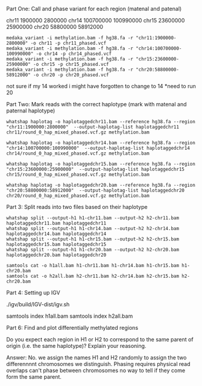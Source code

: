 Part One: Call and phase variant for each region (matenal and patenal)

chr11   1900000 		2800000
chr14   100700000       100990000
chr15   23600000        25900000
chr20   58800000        58912000
```
medaka_variant -i methylation.bam -f hg38.fa -r "chr11:1900000-2800000" -o chr11 -p chr11_phased.vcf
medaka_variant -i methylation.bam -f hg38.fa -r "chr14:100700000-100990000" -o chr14 -p chr14_phased.vcf
medaka_variant -i methylation.bam -f hg38.fa -r "chr15:23600000-25900000" -o chr15 -p chr15_phased.vcf
medaka_variant -i methylation.bam -f hg38.fa -r "chr20:58800000-58912000" -o chr20 -p chr20_phased.vcf
```
not sure if my 14 worked i might have forgotten to change to 14 
*need to run 20

Part Two: Mark reads with the correct haplotype (mark with matenal and paternal haplotype)
```
whatshap haplotag -o haplotaggedchr11.bam --reference hg38.fa --region "chr11:1900000:2800000"  --output-haplotag-list haplotaggedchr11 chr11/round_0_hap_mixed_phased.vcf.gz methylation.bam 

whatshap haplotag -o haplotaggedchr14.bam --reference hg38.fa --region "chr14:100700000:100990000"  --output-haplotag-list haplotaggedchr14 chr14/round_0_hap_mixed_phased.vcf.gz methylation.bam 

whatshap haplotag -o haplotaggedchr15.bam --reference hg38.fa --region "chr15:23600000:25900000"  --output-haplotag-list haplotaggedchr15 chr15/round_0_hap_mixed_phased.vcf.gz methylation.bam 

whatshap haplotag -o haplotaggedchr20.bam --reference hg38.fa --region "chr20:58800000:58912000"  --output-haplotag-list haplotaggedchr20 chr20/round_0_hap_mixed_phased.vcf.gz methylation.bam 
```

Part 3: Split reads into two files based on their haplotype
```
whatshap split --output-h1 h1-chr11.bam --output-h2 h2-chr11.bam haplotaggedchr11.bam haplotaggedchr11
whatshap split --output-h1 h1-chr14.bam --output-h2 h2-chr14.bam haplotaggedchr14.bam haplotaggedchr14
whatshap split --output-h1 h1-chr15.bam --output-h2 h2-chr15.bam haplotaggedchr15.bam haplotaggedchr15
whatshap split --output-h1 h1-chr20.bam --output-h2 h2-chr20.bam haplotaggedchr20.bam haplotaggedchr20
```
```
samtools cat -o h1all.bam h1-chr11.bam h1-chr14.bam h1-chr15.bam h1-chr20.bam
samtools cat -o h2all.bam h2-chr11.bam h2-chr14.bam h2-chr15.bam h2-chr20.bam 
```

Part 4: Setting up IGV

./igv/build/IGV-dist/igv.sh 

samtools index h1all.bam
samtools index h2all.bam


Part 6: Find and plot differentially methylated regions

Do you expect each region in H1 or H2 to correspond to the same parent of origin (i.e. the same haplotype)? Explain your reasoning.

Answer: No. we assign the names H1 and H2 randomly to assign the two differennnnt chromosomes we distinguish. Phasing requires physical read overlaps can't phase between chromosomes no way to tell if they come form the same parent. 